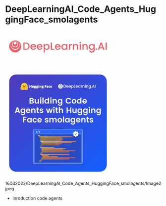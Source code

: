 # DeepLearningAI_Code_Agents_HuggingFace_smolagents



# ![image1](https://github.com/16032022/DeepLearningAI_Code_Agents_HuggingFace_smolagents/blob/0be092ba91337cbbc7b203a8f0a2279fc770cb9a/Image1.jpeg)
# ![image2](https://github.com/16032022/DeepLearningAI_Code_Agents_HuggingFace_smolagents/blob/d1bb53b46289659a1794d14293c7f2129a3c11ea/Image2jpeg)


16032022/DeepLearningAI_Code_Agents_HuggingFace_smolagents/Image2jpeg


- Inroduction code agents 
